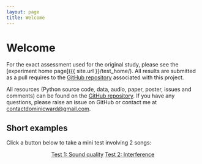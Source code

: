 ```yaml
---
layout: page
title: Welcome
---
```


# Welcome

For the exact assessment used for the original study, please see the [experiment
home page]({{ site.url }}/test_home/). All results are submitted as a pull
requires to the [GitHub
repository](https://github.com/CVSSP/perceptual-study-source-separation)
associated with this project.

All resources (Python source code, data, audio, paper,
poster, issues and comments) can be found on the [GitHub
repository](https://github.com/CVSSP/perceptual-study-source-separation). If you
have any questions, please raise an issue on GitHub or contact me at
[contactdominicward@gmail.com](maito:contactdominicward@gmail.com).

## Short examples

Click a button below to take a mini test involving 2 songs:

<div style="text-align: center;">

  <a href="{{ site.url }}/mini_quality/" id="btn-quality" data-inline="true"
          class="ui-btn ui-btn-inline ui-shadow ui-corner-all ui-icon-carat-r ui-btn-icon-right"
          style="min-width: 300px;">Test 1: Sound quality</a>
  <a href="{{ site.url }}/mini_interferer/" id="btn-interferer" data-inline="true"
          class=" ui-btn ui-btn-inline ui-shadow ui-corner-all ui-icon-carat-r ui-btn-icon-right"
          style="min-width: 300px;">Test 2: Interference</a>

</div>

